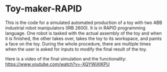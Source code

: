 # Toy-maker-RAPID

This is the code for a simulated automated production of a toy with two ABB industrial robot manipulators (IRB 2600). It is in RAPID programming language. One robot is tasked with the actual assembly of the toy and when it is finished, the other takes over, takes the toy to its workspace, and paints a face on the toy. During the whole procedure, there are multiple times when the user is asked for inputs to modify the final result of the toy.

Here is a video of the final simulation and the functionality: https://www.youtube.com/watch?v=-XQYWjXlKPU 
